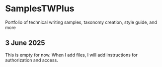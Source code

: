 # SamplesTWPlus
Portfolio of technical writing samples, taxonomy creation, style guide, and more
## 3 June 2025
This is empty for now. When I add files, I will add instructions for authorization and access.
